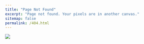 ```yaml
---
title: "Page Not Found"
excerpt: "Page not found. Your pixels are in another canvas."
sitemap: false
permalink: /404.html
---
```


<!-- ![](../../images/404.png) -->
<img src="../../images/404.png">
<style>
  img {
    display: block;
    margin: auto;
  }
</style>